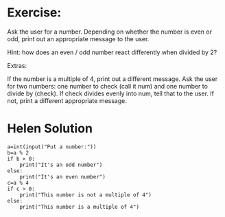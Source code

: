# Exercise:
Ask the user for a number. Depending on whether the number is even or odd, print out an appropriate message to the user.

Hint: how does an even / odd number react differently when divided by 2?

Extras:

If the number is a multiple of 4, print out a different message.
Ask the user for two numbers: one number to check (call it num) and one number to divide by (check). If check divides evenly into num, tell that to the user. If not, print a different appropriate message.

# Helen Solution
```
a=int(input("Put a number:"))
b=a % 2
if b > 0:
    print("It's an odd number")
else:
    print("It's an even number")
c=a % 4
if c > 0:
    print("This number is not a multiple of 4")
else:
    print("This number is a multiple of 4")
```